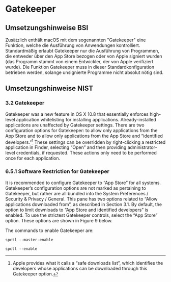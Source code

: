 # Gatekeeper

## Umsetzungshinweise BSI
Zusätzlich enthält macOS mit dem sogenannten "Gatekeeper" eine Funktion, welche die Ausführung von
Anwendungen kontrolliert. Standardmäßig erlaubt Gatekeeper nur die Ausführung von Programmen, die
entweder über den App Store bezogen oder von Apple signiert wurden (das Programm stammt von einem
Entwickler, der von Apple verifiziert wurde). Die Funktion Gatekeeper muss in dieser Standardkonfiguration
betrieben werden, solange unsignierte Programme nicht absolut nötig sind.

## Umsetzungshinweise NIST
### 3.2 Gatekeeper
Gatekeeper was a new feature in OS X 10.8 that essentially enforces high-level application
whitelisting for installing applications. Already-installed applications are unaffected by
Gatekeeper settings. There are two configuration options for Gatekeeper: to allow only
applications from the App Store and to allow only applications from the App Store and
“identified developers.”[^1] These settings can be overridden by right-clicking a restricted
application in Finder, selecting “Open” and then providing administrator-level credentials, if
requested. These actions only need to be performed once for each application.

[^1]: Apple provides what it calls a “safe downloads list”, which identifies the developers whose applications can be downloaded through this Gatekeeper option.

### 6.5.1 Software Restriction for Gatekeeper
It is recommended to configure Gatekeeper to “App Store” for all systems. Gatekeeper’s
configuration options are not marked as pertaining to Gatekeeper, but rather are all bundled into
the System Preferences / Security & Privacy / General. This pane has two options related to
“Allow applications downloaded from”, as described in Section 3.1. By default, the option to
limit downloads to “App Store and identified developers” is enabled. To use the strictest
Gatekeeper controls, select the “App Store” option. These options are shown in Figure 9 below.

The commands to enable Gatekeeper are:

`spctl --master-enable`

`spctl --enable`

